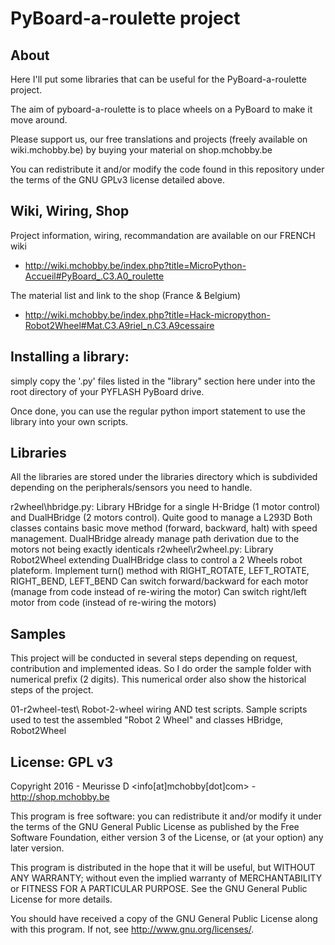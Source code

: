 PyBoard-a-roulette project
==========================

About
-----
Here I'll put some libraries that can be useful for the PyBoard-a-roulette project.

The aim of pyboard-a-roulette is to place wheels on a PyBoard to make it move around. 

Please support us, our free translations and projects (freely available on wiki.mchobby.be) by buying your material on shop.mchobby.be 

You can redistribute it and/or modify the code found in this repository
under the terms of the GNU GPLv3 license detailed above.

Wiki, Wiring, Shop
------------------
Project information, wiring, recommandation are available on our FRENCH wiki
* http://wiki.mchobby.be/index.php?title=MicroPython-Accueil#PyBoard_.C3.A0_roulette

The material list and link to the shop (France & Belgium)
* http://wiki.mchobby.be/index.php?title=Hack-micropython-Robot2Wheel#Mat.C3.A9riel_n.C3.A9cessaire

Installing a library:
---------------------
simply copy the '.py' files listed in the "library" section here under into the root directory of your PYFLASH PyBoard drive.

Once done, you can use the regular python import statement to use the library into your own scripts.

Libraries
----------
All the libraries are stored under the libraries directory which is subdivided depending on the peripherals/sensors you need to handle.

r2wheel\hbridge.py: Library HBridge for a single H-Bridge (1 motor control) and DualHBridge (2 motors control).
                    Quite good to manage a L293D
                    Both classes contains basic move method (forward, backward, halt) with speed management.
                    DualHBridge already manage path derivation due to the motors not being exactly identicals 
r2wheel\r2wheel.py: Library Robot2Wheel extending DualHBridge class to control a 2 Wheels robot plateform.
                    Implement turn() method with RIGHT_ROTATE, LEFT_ROTATE, RIGHT_BEND, LEFT_BEND
                    Can switch forward/backward for each motor (manage from code instead of re-wiring the motor)
                    Can switch right/left motor from code (instead of re-wiring the motors)

Samples
-------
This project will be conducted in several steps depending on request, contribution and implemented ideas.
So I do order the sample folder with numerical prefix (2 digits). This numerical order also show the historical steps of the project. 

01-r2wheel-test\    Robot-2-wheel wiring AND test scripts. 
                    Sample scripts used to test the assembled "Robot 2 Wheel" and classes HBridge, Robot2Wheel  

License: GPL v3
---------------
Copyright 2016 - Meurisse D <info[at]mchobby[dot]com> - http://shop.mchobby.be

This program is free software: you can redistribute it and/or modify
it under the terms of the GNU General Public License as published by
the Free Software Foundation, either version 3 of the License, or
(at your option) any later version.

This program is distributed in the hope that it will be useful,
but WITHOUT ANY WARRANTY; without even the implied warranty of
MERCHANTABILITY or FITNESS FOR A PARTICULAR PURPOSE.  See the
GNU General Public License for more details.

You should have received a copy of the GNU General Public License
along with this program.  If not, see <http://www.gnu.org/licenses/>.

